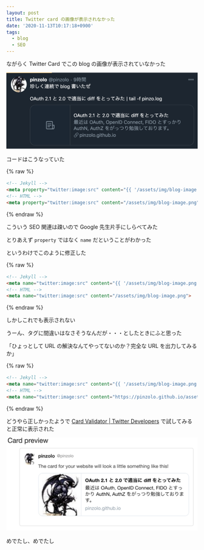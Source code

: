 ```yaml
---
layout: post
title: Twitter card の画像が表示されなかった
date: '2020-11-13T10:17:18+0900'
tags:
  - blog
  - SEO
---
```


ながらく Twitter Card でこの blog の画像が表示されていなかった

![](/assets/img/20201113_unshown-twitter-card-image.png)

コードはこうなっていた

{% raw %}
```html
<!-- Jekyll -->
<meta property="twitter:image:src" content="{{ '/assets/img/blog-image.png' | relative_url }}">
<!-- HTML -->
<meta property="twitter:image:src" content="/assets/img/blog-image.png">
```
{% endraw %}

こういう SEO 関連は疎いので Google 先生片手にしらべてみた

とりあえず `property` ではなく `name` だということがわかった

というわけでこのように修正した

{% raw %}
```html
<!-- Jekyll -->
<meta name="twitter:image:src" content="{{ '/assets/img/blog-image.png' | relative_url }}">
<!-- HTML -->
<meta name="twitter:image:src" content="/assets/img/blog-image.png">
```
{% endraw %}

しかしこれでも表示されない

うーん、タグに間違いはなさそうなんだが・・・としたときにふと思った

「ひょっとして URL の解決なんてやってないのか？完全な URL を出力してみるか」

{% raw %}
```html
<!-- Jekyll -->
<meta name="twitter:image:src" content="{{ '/assets/img/blog-image.png' | absolute_url }}">
<!-- HTML -->
<meta name="twitter:image:src" content="https://pinzolo.github.io/assets/img/blog-image.png">
```
{% endraw %}

どうやら正しかったようで [Card Validator \| Twitter Developers](https://cards-dev.twitter.com/validator) で試してみると正常に表示された

![](/assets/img/20201113_valid-twitter-card-image.png)

めでたし、めでたし
